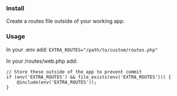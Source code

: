 ### Install 
Create a routes file outside of your working app.

### Usage
In your .env add:
`EXTRA_ROUTES="/path/to/custom/routes.php"`

In your /routes/web.php add:
```
// Store these outside of the app to prevent commit
if (env('EXTRA_ROUTES') && file_exists(env('EXTRA_ROUTES'))) {
    @include(env('EXTRA_ROUTES'));
}
```
